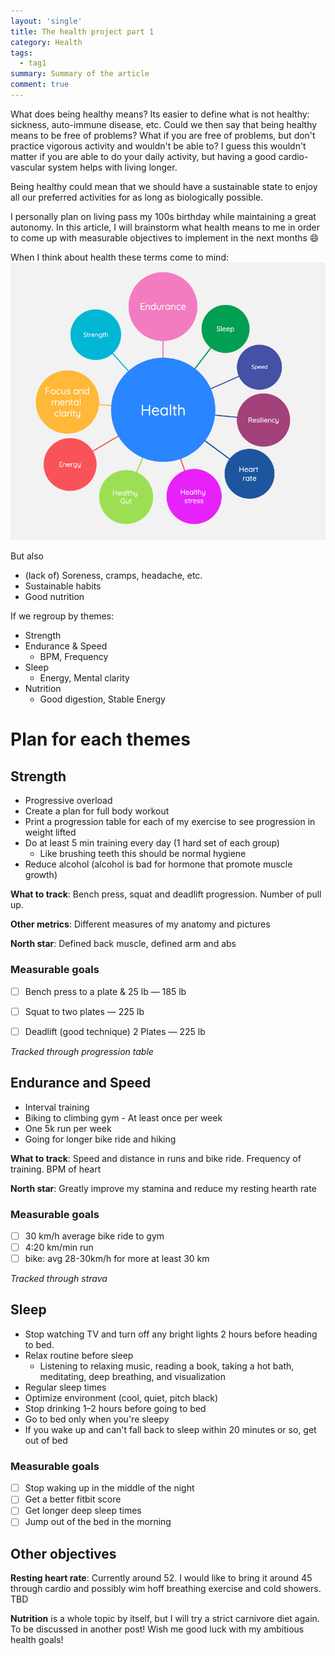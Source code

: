 ```yaml
---
layout: 'single'
title: The health project part 1
category: Health
tags:
  - tag1
summary: Summary of the article
comment: true
---
```


What does being healthy means? Its easier to define what is not healthy: sickness, auto-immune disease, etc. Could we then say that being healthy means to be free of problems? What if you are free of problems, but don't practice vigorous activity and wouldn't be able to? I guess this wouldn't matter if you are able to do your daily activity, but having a good cardio-vascular system helps with living longer. 

Being healthy could mean that we should have a sustainable state to enjoy all our preferred activities for as long as biologically possible.

I personally plan on living pass my 100s birthday while maintaining a great autonomy. In this article, I will brainstorm what health means to me in order to come up with measurable objectives to implement in the next months 😄

When I think about health these terms come to mind:
![](/assets/images/Health-brainstorm.png)

But also
- (lack of) Soreness, cramps, headache, etc.
- Sustainable habits
- Good nutrition

If we regroup by themes:

- Strength
- Endurance & Speed
  - BPM, Frequency
- Sleep
  - Energy, Mental clarity
- Nutrition
  - Good digestion, Stable Energy

# Plan for each themes

## Strength

- Progressive overload
- Create a plan for full body workout
- Print a progression table for each of my exercise to see progression in weight lifted
- Do at least 5 min training every day (1 hard set of each group)
    - Like brushing teeth this should be normal hygiene
- Reduce alcohol (alcohol is bad for hormone that promote muscle growth)
    
**What to track**: Bench press, squat and deadlift progression. Number of pull up.

**Other metrics**: Different measures of my anatomy and pictures

**North star**: Defined back muscle, defined arm and abs

### Measurable goals
- [ ] Bench press to a plate & 25 lb — 185 lb

- [ ] Squat to two plates — 225 lb

- [ ] Deadlift (good technique) 2 Plates — 225 lb

*Tracked through progression table*

## Endurance and Speed

- Interval training
- Biking to climbing gym - At least once per week
- One 5k run per week
- Going for longer bike ride and hiking

**What to track**: Speed and distance in runs and bike ride. Frequency of training. BPM of heart

**North star**: Greatly improve my stamina and reduce my resting hearth rate 

### Measurable goals
- [ ] 30 km/h average bike ride to gym 
- [ ] 4:20 km/min run
- [ ] bike: avg 28-30km/h for more at least 30 km

*Tracked through strava*

## Sleep

- Stop watching TV and turn off any bright lights 2 hours before heading to bed.
- Relax routine before sleep
  - Listening to relaxing music, reading a book, taking a hot bath, meditating, deep breathing, and visualization
- Regular sleep times
- Optimize environment (cool, quiet, pitch black)
- Stop drinking 1–2 hours before going to bed
- Go to bed only when you're sleepy
- If you wake up and can't fall back to sleep within 20 minutes or so, get out of bed


### Measurable goals
- [ ] Stop waking up in the middle of the night
- [ ] Get a better fitbit score
- [ ] Get longer deep sleep times
- [ ] Jump out of the bed in the morning

## Other objectives

**Resting heart rate**: Currently around 52. I would like to bring it around 45 through cardio and possibly wim hoff breathing exercise and cold showers. TBD

**Nutrition** is a whole topic by itself, but I will try a strict carnivore diet again. To be discussed in another post! Wish me good luck with my ambitious health goals!